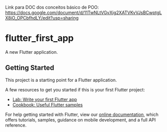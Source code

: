 Link para DOC dos conceitos básico de POO:
https://docs.google.com/document/d/11TwNLtVGvXig2XATVKvVJsBCwptgLX8iO_OPCbfhdLY/edit?usp=sharing

# flutter_first_app

A new Flutter application.

## Getting Started

This project is a starting point for a Flutter application.

A few resources to get you started if this is your first Flutter project:

- [Lab: Write your first Flutter app](https://flutter.dev/docs/get-started/codelab)
- [Cookbook: Useful Flutter samples](https://flutter.dev/docs/cookbook)

For help getting started with Flutter, view our
[online documentation](https://flutter.dev/docs), which offers tutorials,
samples, guidance on mobile development, and a full API reference.
